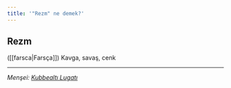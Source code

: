 ```yaml
---
title: '"Rezm" ne demek?'
---
```


## Rezm
([[farsca|Farsça]]) Kavga, savaş, cenk

---
*Menşei: [Kubbealtı Lugatı](https://www.lugatim.com/s/rezm)*